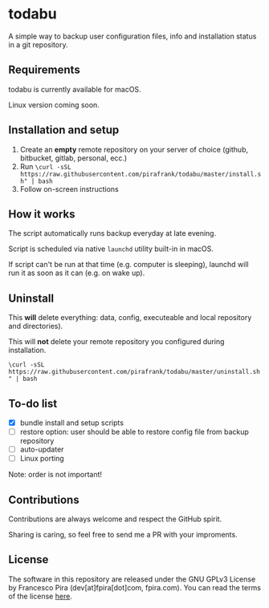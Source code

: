 # todabu

A simple way to backup user configuration files, info and installation status in a git repository.

## Requirements

todabu is currently available for macOS.

Linux version coming soon.

## Installation and setup

1. Create an **empty** remote repository on your server of choice (github, bitbucket, gitlab, personal, ecc.)
2. Run `\curl -sSL https://raw.githubusercontent.com/pirafrank/todabu/master/install.sh" | bash`
3. Follow on-screen instructions

## How it works

The script automatically runs backup everyday at late evening.

Script is scheduled via native `launchd` utility built-in in macOS.

If script can't be run at that time (e.g. computer is sleeping), launchd will run it as soon as it can (e.g. on wake up).

## Uninstall

This **will** delete everything: data, config, executeable and local repository and directories).

This will **not** delete your remote repository you configured during installation.

`\curl -sSL https://raw.githubusercontent.com/pirafrank/todabu/master/uninstall.sh" | bash`

## To-do list

- [x] bundle install and setup scripts
- [ ] restore option: user should be able to restore config file from backup repository
- [ ] auto-updater
- [ ] Linux porting

Note: order is not important!

## Contributions

Contributions are always welcome and respect the GitHub spirit.

Sharing is caring, so feel free to send me a PR with your improments.

## License

The software in this repository are released under the GNU GPLv3 License by Francesco Pira (dev[at]fpira[dot]com, fpira.com). You can read the terms of the license [here](http://www.gnu.org/licenses/gpl-3.0.html).
